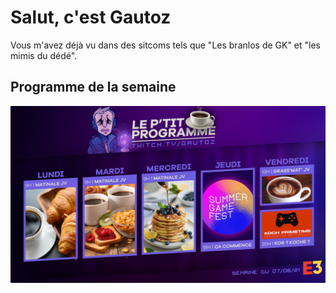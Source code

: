 # Salut, c'est Gautoz

Vous m'avez déjà vu dans des sitcoms tels que "Les branlos de GK" et "les mimis du dédé".

## Programme de la semaine

[![](medias/programme.jpg)](medias/programme.jpg)

